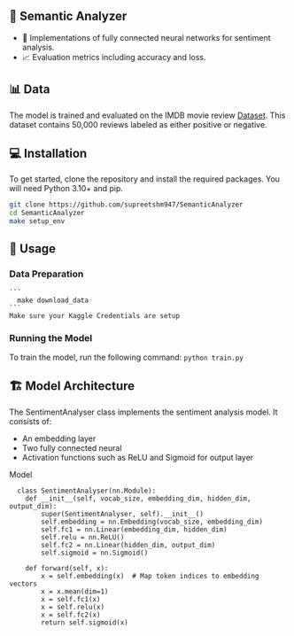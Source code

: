 ## 🌟 Semantic Analyzer 
- 🤖 Implementations of fully connected neural networks for sentiment analysis.
- 📈 Evaluation metrics including accuracy and loss.

## 📊 Data
The model is trained and evaluated on the IMDB movie review [Dataset](https://www.kaggle.com/datasets/lakshmi25npathi/imdb-dataset-of-50k-movie-reviews). This dataset contains 50,000 reviews labeled as either positive or negative.

## 💻 Installation
To get started, clone the repository and install the required packages. You will need Python 3.10+ and pip.

```bash
git clone https://github.com/supreetshm947/SemanticAnalyzer
cd SemanticAnalyzer
make setup_env
```

## 🚀 Usage
### Data Preparation 
    ```
      make download_data
    ```
    Make sure your Kaggle Credentials are setup

### Running the Model

To train the model, run the following command:
    ```
      python train.py
    ```

## 🏗️ Model Architecture

The SentimentAnalyser class implements the sentiment analysis model. It consists of:
- An embedding layer 
- Two fully connected neural
- Activation functions such as ReLU and Sigmoid for output layer
  
Model
```
  class SentimentAnalyser(nn.Module):
    def __init__(self, vocab_size, embedding_dim, hidden_dim, output_dim):
        super(SentimentAnalyser, self).__init__()
        self.embedding = nn.Embedding(vocab_size, embedding_dim)
        self.fc1 = nn.Linear(embedding_dim, hidden_dim)
        self.relu = nn.ReLU()
        self.fc2 = nn.Linear(hidden_dim, output_dim)
        self.sigmoid = nn.Sigmoid()

    def forward(self, x):
        x = self.embedding(x)  # Map token indices to embedding vectors
        x = x.mean(dim=1)
        x = self.fc1(x)
        x = self.relu(x)
        x = self.fc2(x)
        return self.sigmoid(x)
```
